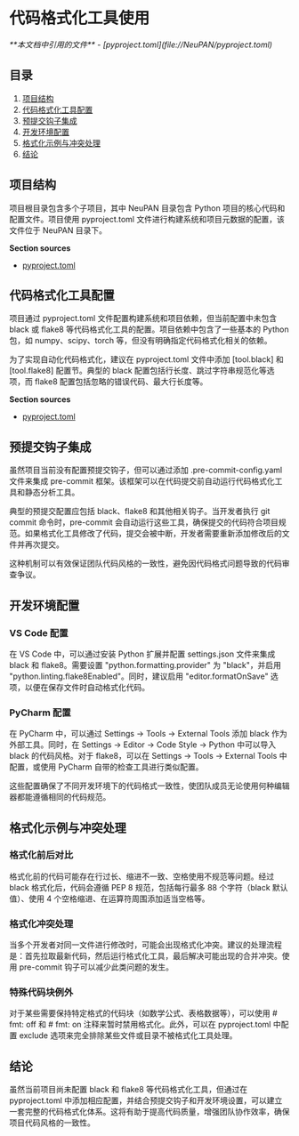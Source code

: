 # 代码格式化工具使用

<cite>
**本文档中引用的文件**  
- [pyproject.toml](file://NeuPAN/pyproject.toml)
</cite>

## 目录
1. [项目结构](#项目结构)
2. [代码格式化工具配置](#代码格式化工具配置)
3. [预提交钩子集成](#预提交钩子集成)
4. [开发环境配置](#开发环境配置)
5. [格式化示例与冲突处理](#格式化示例与冲突处理)
6. [结论](#结论)

## 项目结构

项目根目录包含多个子项目，其中 NeuPAN 目录包含 Python 项目的核心代码和配置文件。项目使用 pyproject.toml 文件进行构建系统和项目元数据的配置，该文件位于 NeuPAN 目录下。

**Section sources**
- [pyproject.toml](file://NeuPAN/pyproject.toml)

## 代码格式化工具配置

项目通过 pyproject.toml 文件配置构建系统和项目依赖，但当前配置中未包含 black 或 flake8 等代码格式化工具的配置。项目依赖中包含了一些基本的 Python 包，如 numpy、scipy、torch 等，但没有明确指定代码格式化相关的依赖。

为了实现自动化代码格式化，建议在 pyproject.toml 文件中添加 [tool.black] 和 [tool.flake8] 配置节。典型的 black 配置包括行长度、跳过字符串规范化等选项，而 flake8 配置包括忽略的错误代码、最大行长度等。

**Section sources**
- [pyproject.toml](file://NeuPAN/pyproject.toml)

## 预提交钩子集成

虽然项目当前没有配置预提交钩子，但可以通过添加 .pre-commit-config.yaml 文件来集成 pre-commit 框架。该框架可以在代码提交前自动运行代码格式化工具和静态分析工具。

典型的预提交配置应包括 black、flake8 和其他相关钩子。当开发者执行 git commit 命令时，pre-commit 会自动运行这些工具，确保提交的代码符合项目规范。如果格式化工具修改了代码，提交会被中断，开发者需要重新添加修改后的文件并再次提交。

这种机制可以有效保证团队代码风格的一致性，避免因代码格式问题导致的代码审查争议。

## 开发环境配置

### VS Code 配置

在 VS Code 中，可以通过安装 Python 扩展并配置 settings.json 文件来集成 black 和 flake8。需要设置 "python.formatting.provider" 为 "black"，并启用 "python.linting.flake8Enabled"。同时，建议启用 "editor.formatOnSave" 选项，以便在保存文件时自动格式化代码。

### PyCharm 配置

在 PyCharm 中，可以通过 Settings -> Tools -> External Tools 添加 black 作为外部工具。同时，在 Settings -> Editor -> Code Style -> Python 中可以导入 black 的代码风格。对于 flake8，可以在 Settings -> Tools -> External Tools 中配置，或使用 PyCharm 自带的检查工具进行类似配置。

这些配置确保了不同开发环境下的代码格式一致性，使团队成员无论使用何种编辑器都能遵循相同的代码规范。

## 格式化示例与冲突处理

### 格式化前后对比

格式化前的代码可能存在行过长、缩进不一致、空格使用不规范等问题。经过 black 格式化后，代码会遵循 PEP 8 规范，包括每行最多 88 个字符（black 默认值）、使用 4 个空格缩进、在运算符周围添加适当空格等。

### 格式化冲突处理

当多个开发者对同一文件进行修改时，可能会出现格式化冲突。建议的处理流程是：首先拉取最新代码，然后运行格式化工具，最后解决可能出现的合并冲突。使用 pre-commit 钩子可以减少此类问题的发生。

### 特殊代码块例外

对于某些需要保持特定格式的代码块（如数学公式、表格数据等），可以使用 # fmt: off 和 # fmt: on 注释来暂时禁用格式化。此外，可以在 pyproject.toml 中配置 exclude 选项来完全排除某些文件或目录不被格式化工具处理。

## 结论

虽然当前项目尚未配置 black 和 flake8 等代码格式化工具，但通过在 pyproject.toml 中添加相应配置，并结合预提交钩子和开发环境设置，可以建立一套完整的代码格式化体系。这将有助于提高代码质量，增强团队协作效率，确保项目代码风格的一致性。
